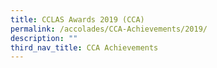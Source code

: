 ```yaml
---
title: CCLAS Awards 2019 (CCA)
permalink: /accolades/CCA-Achievements/2019/
description: ""
third_nav_title: CCA Achievements
---
```

